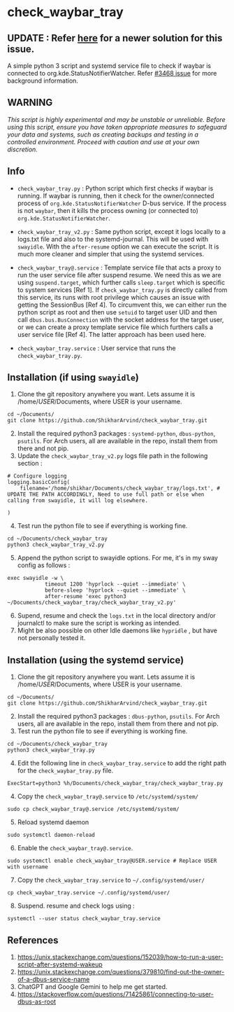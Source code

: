 # check_waybar_tray

## UPDATE :  Refer [here](https://github.com/Alexays/Waybar/issues/3468#issuecomment-2449238485) for a newer solution for this issue.

A simple python 3 script and systemd service file to check if waybar is connected to org.kde.StatusNotifierWatcher. Refer  [#3468 issue](https://github.com/Alexays/Waybar/issues/3468#issuecomment-2262074645) for more background information. 

## WARNING 
_This script is highly experimental and may be unstable or unreliable. Before using this script, ensure you have taken appropriate measures to safeguard your data and systems, such as creating backups and testing in a controlled environment. Proceed with caution and use at your own discretion._

## Info
- `check_waybar_tray.py` : Python script which first checks if waybar is running. If waybar is running, then it check for the owner/connected process of `org.kde.StatusNotifierWatcher` D-bus service. If the process is not `waybar`, then it kills the process owning (or connected to) `org.kde.StatusNotifierWatcher`.

- `check_waybar_tray_v2.py` : Same python script, except it logs locally to a logs.txt file and also to the systemd-journal. This will be used with `swayidle`. With the `after-resume` option we can execute the script. It is much more cleaner and simpler that using the systemd services.

- `check_waybar_tray@.service` : Template service file that acts a proxy to run the user service file after suspend resume. We need this as we are using `suspend.target`, which further calls `sleep.target` which is specific to system services [Ref 1]. If `check_waybar_tray.py` is directly called from this service, its runs with root privilege which causes an issue with getting the SessionBus [Ref 4]. To circumvent this, we can either run the python script as root and then use `setuid` to target user UID and then call  `dbus.bus.BusConnection` with the socket address for the target user, or we can create a proxy template service file which furthers calls a user service file [Ref 4]. The latter approach has been used here. 
- `check_waybar_tray.service` : User service that runs the `check_waybar_tray.py`.

## Installation (if using `swayidle`)
1. Clone the git repository anywhere you want. Lets assume it is /home/_USER_/Documents, where USER is your username.
```
cd ~/Documents/
git clone https://github.com/ShikharArvind/check_waybar_tray.git
```
2. Install the required python3 packages : `systemd-python`, `dbus-python`, `psutils`. For Arch users, all are available in the repo, install them from there and not pip. 
3. Update the `check_waybar_tray_v2.py` logs file path in the following section :
```
# Configure logging
logging.basicConfig(
    filename='/home/shikhar/Documents/check_waybar_tray/logs.txt', # UPDATE THE PATH ACCORDINGLY, Need to use full path or else when calling from swayidle, it will log elsewhere. 

)
```

4. Test run the python file to see if everything is working fine.
```
cd ~/Documents/check_waybar_tray
python3 check_waybar_tray_v2.py
```
5. Append the python script to swayidle options. For me, it's in my sway config as follows : 
```
exec swayidle -w \
            timeout 1200 'hyprlock --quiet --immediate' \
            before-sleep 'hyprlock --quiet --immediate' \
            after-resume 'exec python3 ~/Documents/check_waybar_tray/check_waybar_tray_v2.py'
```
6. Supend, resume and check the `logs.txt` in the local directory and/or journalctl to make sure the script is working as intended. 
7. Might be also possible on other Idle daemons like `hypridle` , but have not personally tested it. 


## Installation (using the systemd service)
1. Clone the git repository anywhere you want. Lets assume it is /home/_USER_/Documents, where USER is your username.
```
cd ~/Documents/
git clone https://github.com/ShikharArvind/check_waybar_tray.git
```
2. Install the required python3 packages : `dbus-python`, `psutils`. For Arch users, all are available in the repo, install them from there and not pip. 
3. Test run the python file to see if everything is working fine.
```
cd ~/Documents/check_waybar_tray
python3 check_waybar_tray.py
```
4. Edit the following line in `check_waybar_tray.service` to add the right path for the `check_waybar_tray.py` file.
```
ExecStart=python3 %h/Documents/check_waybar_tray/check_waybar_tray.py
```
4. Copy the `check_waybar_tray@.service` to `/etc/systemd/system/`
```
sudo cp check_waybar_tray@.service /etc/systemd/system/
```
5. Reload systemd daemon
```
sudo systemctl daemon-reload
```
6. Enable the `check_waybar_tray@.service`.
```
sudo systemctl enable check_waybar_tray@USER.service # Replace USER with username
```
7. Copy the `check_waybar_tray.service` to `~/.config/systemd/user/`
```
cp check_waybar_tray.service ~/.config/systemd/user/
```
8. Suspend. resume and check logs using :
``` 
systemctl --user status check_waybar_tray.service
```

## References
1. https://unix.stackexchange.com/questions/152039/how-to-run-a-user-script-after-systemd-wakeup
2. https://unix.stackexchange.com/questions/379810/find-out-the-owner-of-a-dbus-service-name
3. ChatGPT and Google Gemini to help me get started.
4. https://stackoverflow.com/questions/71425861/connecting-to-user-dbus-as-root